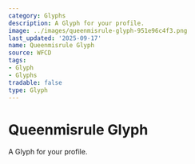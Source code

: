 ```yaml
---
category: Glyphs
description: A Glyph for your profile.
image: ../images/queenmisrule-glyph-951e96c4f3.png
last_updated: '2025-09-17'
name: Queenmisrule Glyph
source: WFCD
tags:
- Glyph
- Glyphs
tradable: false
type: Glyph
---
```


# Queenmisrule Glyph

A Glyph for your profile.

